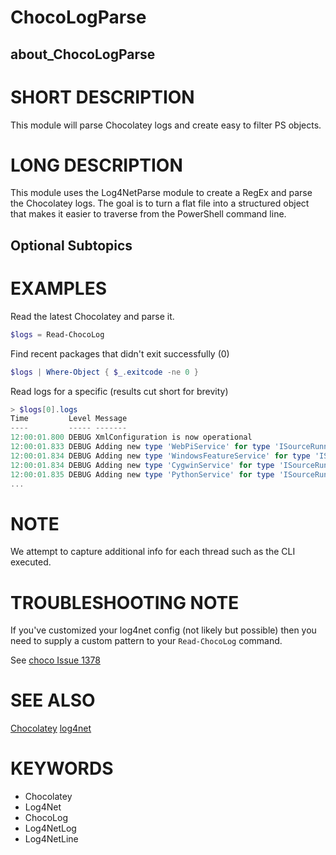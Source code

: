 # ChocoLogParse

## about_ChocoLogParse

# SHORT DESCRIPTION

This module will parse Chocolatey logs and create easy to filter PS objects.

# LONG DESCRIPTION
This module uses the Log4NetParse module to create a RegEx and parse the
Chocolatey logs. The goal is to turn a flat file into a structured object that
makes it easier to traverse from the PowerShell command line.

## Optional Subtopics

# EXAMPLES

Read the latest Chocolatey and parse it.

```powershell
$logs = Read-ChocoLog
```

Find recent packages that didn't exit successfully (0)

```powershell
$logs | Where-Object { $_.exitcode -ne 0 }
```

Read logs for a specific (results cut short for brevity)

```powershell
> $logs[0].logs
Time         Level Message
----         ----- -------
12:00:01.800 DEBUG XmlConfiguration is now operational
12:00:01.833 DEBUG Adding new type 'WebPiService' for type 'ISourceRunner' from assembly 'choco'
12:00:01.834 DEBUG Adding new type 'WindowsFeatureService' for type 'ISourceRunner' from assembly 'choco'
12:00:01.834 DEBUG Adding new type 'CygwinService' for type 'ISourceRunner' from assembly 'choco'
12:00:01.835 DEBUG Adding new type 'PythonService' for type 'ISourceRunner' from assembly 'choco'
...
```

# NOTE

We attempt to capture additional info for each thread such as the CLI executed.

# TROUBLESHOOTING NOTE

If you've customized your log4net config (not likely but possible) then you need
to supply a custom pattern to your `Read-ChocoLog` command.

See [choco Issue 1378](https://github.com/chocolatey/choco/issues/1378)

# SEE ALSO

[Chocolatey](https://chocolatey.org/)
[log4net](https://logging.apache.org/log4net/)

# KEYWORDS

- Chocolatey
- Log4Net
- ChocoLog
- Log4NetLog
- Log4NetLine
